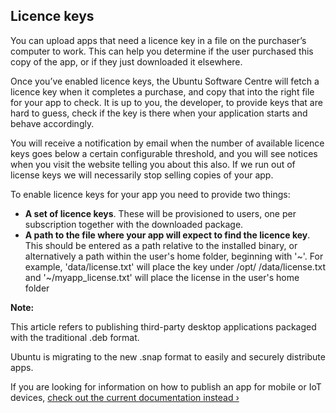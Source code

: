 





## Licence keys

You can upload apps that need a licence key in a file on the purchaser’s
computer to work. This can help you determine if the user purchased this copy
of the app, or if they just downloaded it elsewhere.

Once you’ve enabled licence keys, the Ubuntu Software Centre will fetch a
licence key when it completes a purchase, and copy that into the right file
for your app to check. It is up to you, the developer, to provide keys that
are hard to guess, check if the key is there when your application starts and
behave accordingly.

You will receive a notification by email when the number of available licence
keys goes below a certain configurable threshold, and you will see notices
when you visit the website telling you about this also. If we run out of
license keys we will necessarily stop selling copies of your app.

To enable licence keys for your app you need to provide two things:

  * **A set of licence keys**. These will be provisioned to users, one per subscription together with the downloaded package.
  * **A path to the file where your app will expect to find the licence key**. This should be entered as a path relative to the installed binary, or alternatively a path within the user's home folder, beginning with '~'. For example, 'data/license.txt' will place the key under /opt/ /data/license.txt and '~/myapp_license.txt' will place the license in the user's home folder

**Note:**

This article refers to publishing third-party desktop applications packaged
with the traditional .deb format.

Ubuntu is migrating to the new .snap format to easily and securely distribute
apps.

If you are looking for information on how to publish an app for mobile or IoT
devices, [check out the current documentation instead
›](https://developer.ubuntu.com/en/publish)





